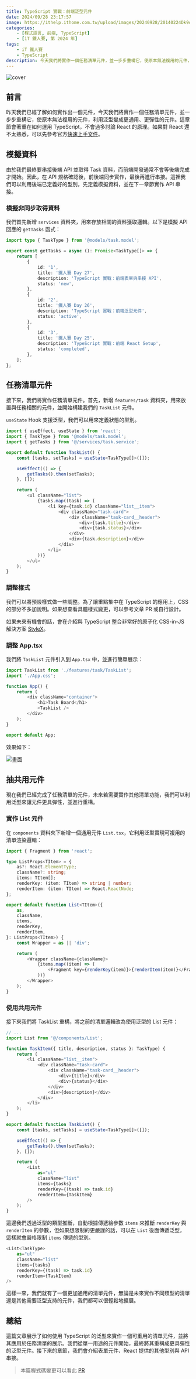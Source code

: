 ```yaml
---
title: TypeScript 實戰：前端泛型元件
date: 2024/09/28 23:17:57
image: https://ithelp.ithome.com.tw/upload/images/20240928/20140224Dk9o03NNtW.png
categories:
    - [程式語言, 前端, TypeScript]
    - [iT 鐵人賽, 第 2024 年]
tags: 
    - iT 鐵人賽
    - TypeScript
description: 今天我們將實作一個任務清單元件，並一步步重構它，使原本無法複用的元件，利用泛型變成更通用、更彈性的元件。這章節會著重在如何運用 TypeScript，不會過多討論 React 的原理。如果對 React 還不太熟悉，可以先參考官方[快速上手文件](https://react.dev/learn)。
---
```


![cover](https://ithelp.ithome.com.tw/upload/images/20240928/20140224Dk9o03NNtW.png)

## 前言

昨天我們已經了解如何實作出一個元件，今天我們將實作一個任務清單元件，並一步步重構它，使原本無法複用的元件，利用泛型變成更通用、更彈性的元件。這章節會著重在如何運用 TypeScript，不會過多討論 React 的原理。如果對 React 還不太熟悉，可以先參考官方[快速上手文件](https://react.dev/learn)。

## 模擬資料

由於我們最終要串接後端 API 並取得 Task 資料，而前端開發通常不會等後端完成才開始。因此，在 API 規格確認後，前後端同步實作，最後再進行串接。這裡我們可以利用後端已定義好的型別，先定義模擬資料，並在下一章節實作 API 串接。

### 模擬非同步取得資料

我們首先新增 `services` 資料夾，用來存放相關的資料獲取邏輯。以下是模擬 API 回應的 `getTasks` 函式：

```ts
import type { TaskType } from '@models/task.model';

export const getTasks = async (): Promise<TaskType[]> => {
    return [
        {
            id: '1',
            title: '鐵人賽 Day 27',
            description: 'TypeScript 實戰：前端表單與串接 API',
            status: 'new',
        },
        {
            id: '2',
            title: '鐵人賽 Day 26',
            description: 'TypeScript 實戰：前端泛型元件',
            status: 'active',
        },
        {
            id: '3',
            title: '鐵人賽 Day 25',
            description: 'TypeScript 實戰：前端 React Setup',
            status: 'completed',
        },
    ];
};
```

## 任務清單元件

接下來，我們將實作任務清單元件。首先，新增 `features/task` 資料夾，用來放置與任務相關的元件，並開始構建我們的 `TaskList` 元件。

`useState` Hook 支援泛型，我們可以用來定義狀態的型別。

```ts
import { useEffect, useState } from 'react';
import { TaskType } from '@models/task.model';
import { getTasks } from '@/services/task.service';

export default function TaskList() {
    const [tasks, setTasks] = useState<TaskType[]>([]);

    useEffect(() => {
        getTasks().then(setTasks);
    }, []);

    return (
        <ul className="list">
            {tasks.map((task) => (
                <li key={task.id} className="list__item">
                    <div className="task-card">
                        <div className="task-card__header">
                            <div>{task.title}</div>
                            <div>{task.status}</div>
                        </div>
                        <div>{task.description}</div>
                    </div>
                </li>
            ))}
        </ul>
    );
}
```

### 調整樣式

我們可以將預設樣式做一些調整。為了讓重點集中在 TypeScript 的應用上，CSS 的部分不多加說明。如果想查看具體樣式變更，可以參考文章 PR 或自行設計。

如果未來有機會的話，會在介紹與 TypeScript 整合非常好的原子化 CSS-in-JS 解決方案 [StyleX](https://stylexjs.com/)。

### 調整 App.tsx

我們將 `TaskList` 元件引入到 `App.tsx` 中，並進行簡單展示：

```ts
import TaskList from './features/task/TaskList';
import './App.css';

function App() {
    return (
        <div className="container">
            <h1>Task Board</h1>
            <TaskList />
        </div>
    );
}

export default App;
```

效果如下：

![畫面](https://ithelp.ithome.com.tw/upload/images/20240928/20140224SKxb9UeILz.png)

## 抽共用元件

現在我們已經完成了任務清單的元件，未來若需要實作其他清單功能，我們可以利用泛型來讓元件更具彈性，並進行重構。

### 實作 List 元件

在 `components` 資料夾下新增一個通用元件 `List.tsx`，它利用泛型實現可複用的清單渲染邏輯：

```ts
import { Fragment } from 'react';

type ListProps<TItem> = {
    as?: React.ElementType;
    className?: string;
    items: TItem[];
    renderKey: (item: TItem) => string | number;
    renderItem: (item: TItem) => React.ReactNode;
};

export default function List<TItem>({
    as,
    className,
    items,
    renderKey,
    renderItem,
}: ListProps<TItem>) {
    const Wrapper = as || 'div';

    return (
        <Wrapper className={className}>
            {items.map((item) => (
                <Fragment key={renderKey(item)}>{renderItem(item)}</Fragment>
            ))}
        </Wrapper>
    );
}
```

### 使用共用元件

接下來我們將 TaskList 重構，將之前的清單邏輯改為使用泛型的 List 元件：

```ts
// ...
import List from '@/components/List';

function TaskItem({ title, description, status }: TaskType) {
    return (
        <li className="list__item">
            <div className="task-card">
                <div className="task-card__header">
                    <div>{title}</div>
                    <div>{status}</div>
                </div>
                <div>{description}</div>
            </div>
        </li>
    );
}

export default function TaskList() {
    const [tasks, setTasks] = useState<TaskType[]>([]);

    useEffect(() => {
        getTasks().then(setTasks);
    }, []);

    return (
        <List
            as="ul"
            className="list"
            items={tasks}
            renderKey={(task) => task.id}
            renderItem={TaskItem}
        />
    );
}
```

這邊我們透過泛型的類型推斷，自動根據傳遞給參數 `items` 來推斷 `renderKey` 與 `renderItem` 的參數，但如果想限制的更嚴謹的話，可以在 `List` 後面傳遞泛型，這樣就會嚴格限制 `items` 傳遞的型別。

```ts
<List<TaskType>
    as="ul"
    className="list"
    items={tasks}
    renderKey={(task) => task.id}
    renderItem={TaskItem}
/>
```

這樣一來，我們就有了一個更加通用的清單元件，無論是未來實作不同類型的清單還是其他需要泛型支持的元件，我們都可以很輕鬆地擴展。

## 總結

這篇文章展示了如何使用 TypeScript 的泛型來實作一個可重用的清單元件，並將其應用於任務清單的展示。我們從單一用途的元件開始，最終將其重構成更具彈性的泛型元件。接下來的章節，我們會介紹表單元件、React 提供的其他型別與 API 串接。

> 本篇程式碼變更可以看此 [PR](https://github.com/JohnsonMao/2024ironman-typescript/pull/7)
